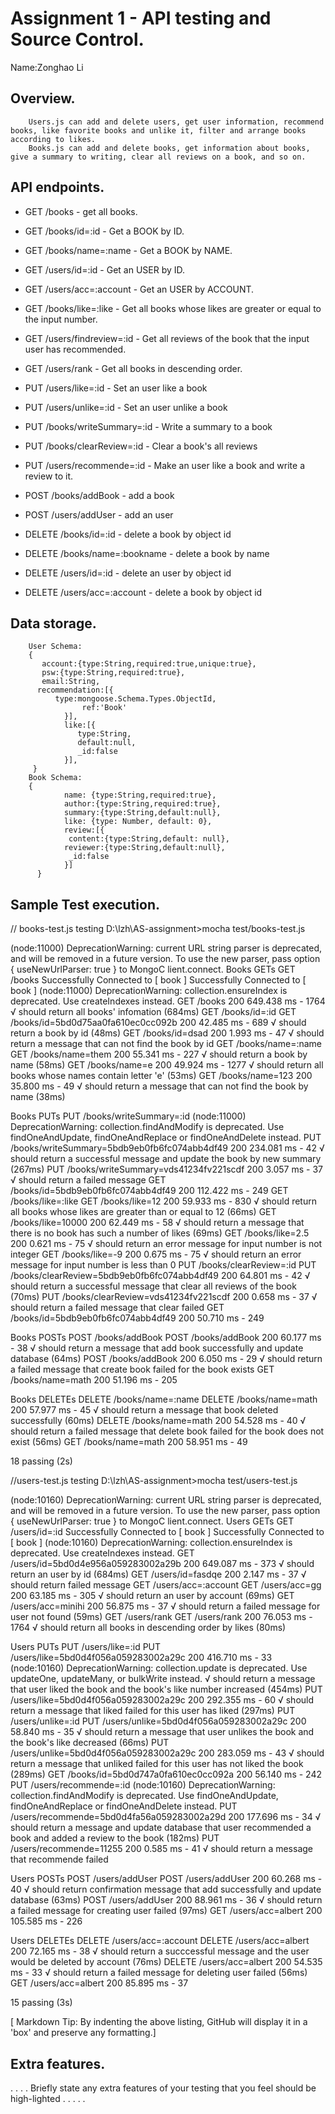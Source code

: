 # Assignment 1 - API testing and Source Control.

Name:Zonghao Li

## Overview.
        Users.js can add and delete users, get user information, recommend books, like favorite books and unlike it, filter and arrange books according to likes. 
        Books.js can add and delete books, get information about books, give a summary to writing, clear all reviews on a book, and so on.

## API endpoints.
+ GET /books - get all books.
+ GET /books/id=:id - Get a BOOK by ID.
+ GET /books/name=:name - Get a BOOK by NAME.
+ GET /users/id=:id - Get an USER by ID.
+ GET /users/acc=:account - Get an USER by ACCOUNT.
+ GET /books/like=:like - Get all books whose likes are greater or equal to the input number.
+ GET /users/findreview=:id - Get all reviews of the book that the input user has recommended.
+ GET /users/rank - Get all books in descending order.

+ PUT /users/like=:id - Set an user like a book
+ PUT /users/unlike=:id - Set an user unlike a book
+ PUT /books/writeSummary=:id - Write a summary to a book
+ PUT /books/clearReview=:id - Clear a book's all reviews
+ PUT /users/recommende=:id - Make an user like a book and write a review to it.

+ POST /books/addBook - add a book
+ POST /users/addUser - add an user

+ DELETE /books/id=:id - delete a book by object id
+ DELETE /books/name=:bookname - delete a book by name
+ DELETE /users/id=:id - delete an user by object id
+ DELETE /users/acc=:account - delete a book by object id


## Data storage.
        User Schema:
        {
           account:{type:String,required:true,unique:true},
           psw:{type:String,required:true},
           email:String,
          recommendation:[{
              type:mongoose.Schema.Types.ObjectId,
                    ref:'Book'
                }],
                like:[{
                   type:String,
                   default:null,
                   _id:false
                }],
         }
        Book Schema:
        {
                name: {type:String,required:true},
                author:{type:String,required:true},
                summary:{type:String,default:null},
                like: {type: Number, default: 0},
                review:[{
                 content:{type:String,default: null},
                reviewer:{type:String,default:null},
                 _id:false
                }]
          }

## Sample Test execution.

// books-test.js testing
D:\lzh\AS-assignment>mocha test/books-test.js


(node:11000) DeprecationWarning: current URL string parser is deprecated, and will be removed in a future version. To use the new parser, pass option { useNewUrlParser: true } to MongoC
lient.connect.
  Books
    GETs
      GET /books
Successfully Connected to [ book ]
Successfully Connected to [ book ]
(node:11000) DeprecationWarning: collection.ensureIndex is deprecated. Use createIndexes instead.
GET /books 200 649.438 ms - 1764
        √ should return all books' infomation (684ms)
      GET /books/id=:id
GET /books/id=5bd0d75aa0fa610ec0cc092b 200 42.485 ms - 689
        √ should return a book by id (48ms)
GET /books/id=dsad 200 1.993 ms - 47
        √ should return a message that can not find the book by id
      GET /books/name=:name
GET /books/name=them 200 55.341 ms - 227
        √ should return a book by name (58ms)
GET /books/name=e 200 49.924 ms - 1277
        √ should return all books whose names contain letter 'e' (53ms)
GET /books/name=123 200 35.800 ms - 49
        √ should return a message that can not find the book by name (38ms)

  Books
    PUTs
      PUT /books/writeSummary=:id
(node:11000) DeprecationWarning: collection.findAndModify is deprecated. Use findOneAndUpdate, findOneAndReplace or findOneAndDelete instead.
PUT /books/writeSummary=5bdb9eb0fb6fc074abb4df49 200 234.081 ms - 42
        √ should return a successful message and update the book by new summary (267ms)
PUT /books/writeSummary=vds41234fv221scdf 200 3.057 ms - 37
        √ should return a failed message
GET /books/id=5bdb9eb0fb6fc074abb4df49 200 112.422 ms - 249
      GET /books/like=:like
GET /books/like=12 200 59.933 ms - 830
        √ should return all books whose likes are greater than or equal to 12 (66ms)
GET /books/like=10000 200 62.449 ms - 58
        √ should return a message that there is no book has such a number of likes (69ms)
GET /books/like=2.5 200 0.621 ms - 75
        √ should return an error message for input number is not integer
GET /books/like=-9 200 0.675 ms - 75
        √ should return an error message for input number is less than 0
      PUT /books/clearReview=:id
PUT /books/clearReview=5bdb9eb0fb6fc074abb4df49 200 64.801 ms - 42
        √ should return a successful message that clear all reviews of the book (70ms)
PUT /books/clearReview=vds41234fv221scdf 200 0.658 ms - 37
        √ should return a failed message that clear failed
GET /books/id=5bdb9eb0fb6fc074abb4df49 200 50.710 ms - 249

  Books
    POSTs
      POST /books/addBook
POST /books/addBook 200 60.177 ms - 38
        √ should return a message that add book successfully and update database (64ms)
POST /books/addBook 200 6.050 ms - 29
        √ should return a failed message that create book failed for the book exists
GET /books/name=math 200 51.196 ms - 205

  Books
    DELETEs
      DELETE /books/name=:name
DELETE /books/name=math 200 57.977 ms - 45
        √ should return a message that book deleted successfully (60ms)
DELETE /books/name=math 200 54.528 ms - 40
        √ should return a failed message that delete book failed for the book does not exist (56ms)
GET /books/name=math 200 58.951 ms - 49


  18 passing (2s)

 //users-test.js testing
 D:\lzh\AS-assignment>mocha test/users-test.js


(node:10160) DeprecationWarning: current URL string parser is deprecated, and will be removed in a future version. To use the new parser, pass option { useNewUrlParser: true } to MongoC
lient.connect.
  Users
    GETs
      GET /users/id=:id
Successfully Connected to [ book ]
Successfully Connected to [ book ]
(node:10160) DeprecationWarning: collection.ensureIndex is deprecated. Use createIndexes instead.
GET /users/id=5bd0d4e956a059283002a29b 200 649.087 ms - 373
        √ should return an user by id (684ms)
GET /users/id=fasdqe 200 2.147 ms - 37
        √ should return failed message
      GET /users/acc=:account
GET /users/acc=gg 200 63.185 ms - 305
        √ should return an user by account (69ms)
GET /users/acc=minihi 200 56.875 ms - 37
        √ should return a failed message for user not found (59ms)
      GET /users/rank
GET /users/rank 200 76.053 ms - 1764
        √ should return all books in descending order by likes (80ms)

  Users
    PUTs
      PUT /users/like=:id
PUT /users/like=5bd0d4f056a059283002a29c 200 416.710 ms - 33
(node:10160) DeprecationWarning: collection.update is deprecated. Use updateOne, updateMany, or bulkWrite instead.
        √ should return a message that user liked the book and the book's like number increased  (454ms)
PUT /users/like=5bd0d4f056a059283002a29c 200 292.355 ms - 60
        √ should return a message that liked failed for this user has liked  (297ms)
      PUT /users/unlike=:id
PUT /users/unlike=5bd0d4f056a059283002a29c 200 58.840 ms - 35
        √ should return a message that user unlikes the book and the book's like decreased  (66ms)
PUT /users/unlike=5bd0d4f056a059283002a29c 200 283.059 ms - 43
        √ should return a message that unliked failed for this user has not liked the book (289ms)
GET /books/id=5bd0d747a0fa610ec0cc092a 200 56.140 ms - 242
      PUT /users/recommende=:id
(node:10160) DeprecationWarning: collection.findAndModify is deprecated. Use findOneAndUpdate, findOneAndReplace or findOneAndDelete instead.
PUT /users/recommende=5bd0d4fa56a059283002a29d 200 177.696 ms - 34
        √ should return a message and update database that user recommended a book and added a review to the book (182ms)
PUT /users/recommende=11255 200 0.585 ms - 41
        √ should return a message that recommende failed

  Users
    POSTs
      POST /users/addUser
POST /users/addUser 200 60.268 ms - 40
        √ should return confirmation message that add successfully and update database  (63ms)
POST /users/addUser 200 88.961 ms - 36
        √ should return a failed message for creating user failed (97ms)
GET /users/acc=albert 200 105.585 ms - 226

  Users
    DELETEs
      DELETE /users/acc=:account
DELETE /users/acc=albert 200 72.165 ms - 38
        √ should return a succcessful message and the user would be deleted by account (76ms)
DELETE /users/acc=albert 200 54.535 ms - 33
        √ should return a failed message for deleting user failed (56ms)
GET /users/acc=albert 200 85.895 ms - 37


  15 passing (3s)


[ Markdown Tip: By indenting the above listing, GitHub will display it in a 'box' and preserve any formatting.]

## Extra features.
. . . . Briefly state any extra features of your testing that you feel should be high-lighted . . . . .
